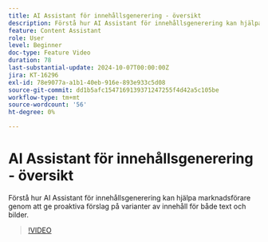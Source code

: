 ```yaml
---
title: AI Assistant för innehållsgenerering - översikt
description: Förstå hur AI Assistant för innehållsgenerering kan hjälpa marknadsförare genom att tillhandahålla proaktiva variantförslag för både text och bilder.
feature: Content Assistant
role: User
level: Beginner
doc-type: Feature Video
duration: 78
last-substantial-update: 2024-10-07T00:00:00Z
jira: KT-16296
exl-id: 78e9077a-a1b1-40eb-916e-893e933c5d08
source-git-commit: dd1b5afc1547169139371247255f4d42a5c105be
workflow-type: tm+mt
source-wordcount: '56'
ht-degree: 0%

---
```


# AI Assistant för innehållsgenerering - översikt

Förstå hur AI Assistant för innehållsgenerering kan hjälpa marknadsförare genom att ge proaktiva förslag på varianter av innehåll för både text och bilder.

>[!VIDEO](https://video.tv.adobe.com/v/3432772/?learn=on)
